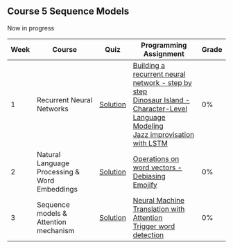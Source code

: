 ## Course 5 Sequence Models

Now in progress

Week | Course | Quiz | Programming Assignment | Grade 
--- | --- | --- | --- | --- 
1 | Recurrent Neural Networks | [Solution]() | [Building a recurrent neural network - step by step]() <br> [Dinosaur Island - Character-Level Language Modeling]()  <br> [Jazz improvisation with LSTM]() | 0%
2 | Natural Language Processing & Word Embeddings | [Solution]() | [Operations on word vectors - Debiasing]() <br> [Emojify]() | 0%
3 | Sequence models & Attention mechanism | [Solution]() | [Neural Machine Translation with Attention]() <br> [Trigger word detection]() | 0%
